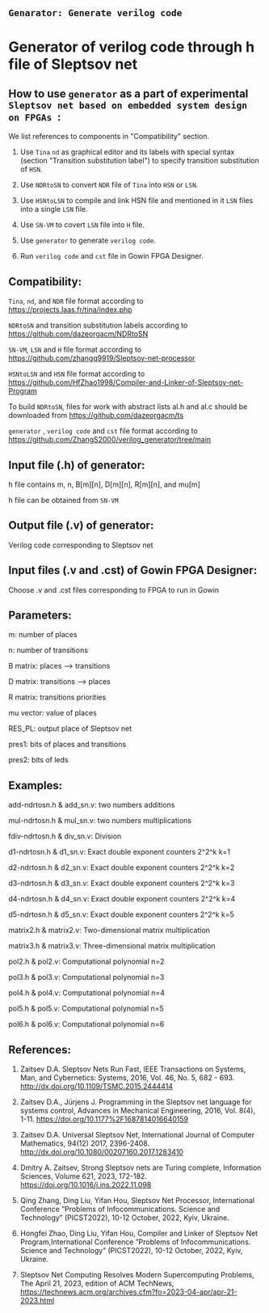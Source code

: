 ## `Genarator: Generate verilog code `

# Generator of verilog code through h file of Sleptsov net


How to use `generator` as a part of experimental `Sleptsov net based on embedded system design on FPGAs `:
----------------------------------------------------------------------------------------------------------

We list references to components in "Compatibility" section.

1) Use `Tina` `nd` as graphical editor and its labels with special syntax (section "Transition substitution label") to specify transition substitution of `HSN`.

2) Use `NDRtoSN` to convert `NDR` file of `Tina` into `HSN` or `LSN`. 

3) Use `HSNtoLSN` to compile and link HSN file and mentioned in it `LSN` files into a single `LSN` file.

4) Use `SN-VM` to covert `LSN` file into `H` file.

5) Use `generator` to generate `verilog code`.

6) Run `verilog code` and `cst` file in Gowin FPGA Designer.


Compatibility: 
-------------- 

`Tina`, `nd`, and `NDR` file format according to https://projects.laas.fr/tina/index.php

`NDRtoSN` and transition substitution labels according to https://github.com/dazeorgacm/NDRtoSN

`SN-VM`, `LSN` and `H` file format according to https://github.com/zhangq9919/Sleptsov-net-processor

`HSNtoLSN` and `HSN` file format according to https://github.com/HfZhao1998/Compiler-and-Linker-of-Sleptsov-net-Program

To build `NDRtoSN`, files for work with abstract lists al.h and al.c should be downloaded from https://github.com/dazeorgacm/ts

`generator` , `verilog code` and `cst` file format according to https://github.com/ZhangS2000/verilog_generator/tree/main


Input file (.h) of generator: 
-----------------------------

h file contains m, n, B[m][n], D[m][n], R[m][n], and mu[m]

h file can be obtained from `SN-VM`


Output file (.v) of generator: 
------------------------------

Verilog code corresponding to Sleptsov net


Input files (.v and .cst) of Gowin FPGA Designer:
-------------------------------------------------

Choose .v and .cst files corresponding to FPGA to run in Gowin



Parameters:
-----------

m: number of places

n: number of transitions

B matrix: places -->  transitions

D matrix: transitions -->  places

R matrix: transitions priorities

mu vector: value of places

RES_PL: output place of Sleptsov net

pres1: bits of places and transitions

pres2: bits of leds


Examples:
----------

add-ndrtosn.h & add_sn.v: two numbers additions

mul-ndrtosn.h & mul_sn.v:  two numbers multiplications

fdiv-ndrtosn.h & div_sn.v: Division

d1-ndrtosn.h & d1_sn.v: Exact double exponent counters 2^2^k k=1

d2-ndrtosn.h & d2_sn.v: Exact double exponent counters 2^2^k k=2

d3-ndrtosn.h & d3_sn.v: Exact double exponent counters 2^2^k k=3

d4-ndrtosn.h & d4_sn.v: Exact double exponent counters 2^2^k k=4

d5-ndrtosn.h & d5_sn.v: Exact double exponent counters 2^2^k k=5

matrix2.h & matrix2.v: Two-dimensional matrix multiplication

matrix3.h & matrix3.v: Three-dimensional matrix multiplication

pol2.h & pol2.v: Computational polynomial n=2

pol3.h & pol3.v: Computational polynomial n=3

pol4.h & pol4.v: Computational polynomial n=4

pol5.h & pol5.v: Computational polynomial n=5

pol6.h & pol6.v: Computational polynomial n=6


References: 
----------- 
1. Zaitsev D.A. Sleptsov Nets Run Fast, IEEE Transactions on Systems, Man, and Cybernetics: Systems, 2016, Vol. 46, No. 5, 682 - 693. http://dx.doi.org/10.1109/TSMC.2015.2444414

2. Zaitsev D.A., Jürjens J. Programming in the Sleptsov net language for systems control, Advances in Mechanical Engineering, 2016, Vol. 8(4), 1-11. https://doi.org/10.1177%2F1687814016640159

3. Zaitsev D.A. Universal Sleptsov Net, International Journal of Computer Mathematics, 94(12) 2017, 2396-2408. http://dx.doi.org/10.1080/00207160.2017.1283410

4. Dmitry A. Zaitsev, Strong Sleptsov nets are Turing complete, Information Sciences, Volume 621, 2023, 172-182. https://doi.org/10.1016/j.ins.2022.11.098

5. Qing Zhang, Ding Liu, Yifan Hou, Sleptsov Net Processor, International Conference ”Problems of Infocommunications. Science and Technology” (PICST2022), 10-12 October, 2022, Kyiv, Ukraine.

6. Hongfei Zhao, Ding Liu, Yifan Hou, Compiler and Linker of Sleptsov Net Program,International Conference ”Problems of Infocommunications. Science and Technology” (PICST2022), 10-12 October, 2022, Kyiv, Ukraine.

7. Sleptsov Net Computing Resolves Modern Supercomputing Problems, The April 21, 2023, edition of ACM TechNews, https://technews.acm.org/archives.cfm?fo=2023-04-apr/apr-21-2023.html

